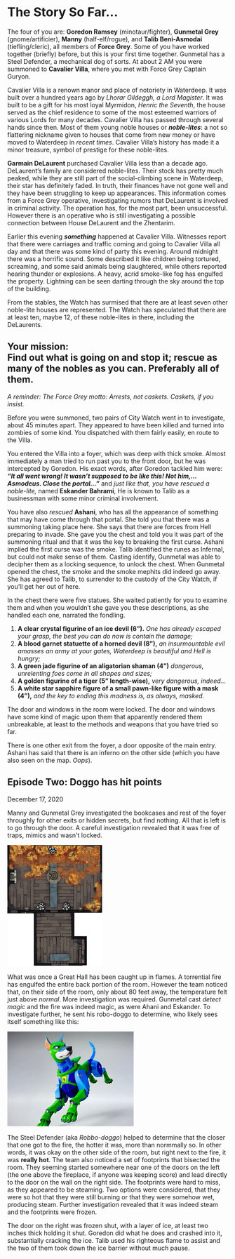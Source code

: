 # The Story So Far…

The four of you are: **Goredon Ramsey** (minotaur/fighter), **Gunmetal Grey** (gnome/artificier), **Manny** (half-elf/rogue), and **Talib Beni-Asmodai** (tiefling/cleric), all members of **Force Grey**. Some of you have worked together (briefly) before, but this is your first time together. Gunmetal has a Steel Defender, a mechanical dog of sorts. 
At about 2 AM you were summoned to **Cavalier Villa**, where you met with Force Grey Captain Guryon.

Cavalier Villa is a renown manor and place of notoriety in Waterdeep. It was built over a hundred years ago by *Lhorar Gildeggh, a Lord Magister*. It was built to be a gift for his most loyal Myrmidon, *Henric the Seventh*, the house served as the chief residence to some of the most esteemed warriors of various Lords for many decades. Cavalier Villa has passed through several hands since then. Most of them young noble houses or ***noble-lites***: a not so flattering nickname given to houses that come from new money or have moved to Waterdeep in *recent times*. Cavalier Villa’s history has made it a minor treasure, symbol of prestige for these noble-lites.


**Garmain DeLaurent** purchased Cavalier Villa less than a decade ago. DeLaurent’s family are considered noble-lites. Their stock has pretty much peaked, while they are still part of the social-climbing scene in Waterdeep, their star has definitely faded. In truth, their finances have not gone well and they have been struggling to keep up appearances. This information comes from a Force Grey operative, investigating rumors that DeLaurent is involved in criminal activity. The operation has, for the most part, been unsuccessful. However there is an operative who is still investigating a possible connection between House DeLaurent and the Zhentarim.

Earlier this evening ***something*** happened at Cavalier Villa. Witnesses report that there were carriages and traffic coming and going to Cavalier Villa all day and that there was some kind of party this evening. Around midnight there was a horrific sound. Some described it like children being tortured, screaming, and some said animals being slaughtered, while others reported hearing thunder or explosions. A heavy, acrid smoke-like fog has engulfed the property. Lightning can be seen darting through the sky around the top of the building. 

From the stables, the Watch has surmised that there are at least seven other noble-lite houses are represented. The Watch has speculated that there are at least ten, maybe 12, of these noble-lites in there, including the DeLaurents. 

## Your mission: <br>Find out what is going on and stop it; rescue as many of the nobles as you can. Preferably all of them.

*A reminder: The Force Grey motto: Arrests, not caskets. Caskets, if you insist.*

Before you were summoned, two pairs of City Watch went in to investigate, about 45 minutes apart. They appeared to have been killed and turned into zombies of some kind. You dispatched with them fairly easily, en route to the Villa.

You entered the Villa into a foyer, which was deep with thick smoke. Almost immediately a man tried to run past you to the front door, but he was intercepted by Goredon. His exact words, after Goredon tackled him were: ***“It all went wrong! It wasn’t supposed to be like this! Not him,… Asmodeus. Close the portal…”*** and *just like that, you have rescued a noble-lite,* named **Eskander Bahrami**, He is known to Talib as a businessman with some minor criminal involvement.

You have also *rescued* **Ashani**, who has all the appearance of something that may have come through that portal. She told you that there was a summoning taking place here. She says that there are forces from Hell preparing to invade. She gave you the chest and told you it was part of the summoning ritual and that it was the key to breaking the first curse. Ashani implied the first curse was the smoke. Talib identified the runes as Infernal, but could not make sense of them. Casting identify, Gunmetal was able to decipher them as a locking sequence, to unlock the chest. When Gunmetal opened the chest, the smoke and the smoke mephits did indeed go away. She has agreed to Talib, to surrender to the custody of the City Watch, if you’ll get her out of here.

In the chest there were five statues. She waited patiently for you to examine them and when you wouldn’t she gave you these descriptions, as she handled each one, narrated the fondling.

1. **A clear crystal figurine of an ice devil (6”).** *One has already escaped your grasp, the best you can do now is contain the damage;*
2.  **A blood garnet statuette of a horned devil (8”),** *an insurmountable evil amasses an army at your gates, Waterdeep is beautiful and Hell is hungry;*
3. **A green jade figurine of an aligatorian shaman (4”)** *dangerous, unrelenting foes come in all shapes and sizes;*
4. **A golden figurine of a tiger (5” length-wise),** *very dangerous, indeed…*
5. **A white star sapphire figure of a small pawn-like figure with a mask (4”),** *and the key to ending this madness is, as always, masked.*

The door and windows in the room were locked. The door and windows have some kind of magic upon them that apparently rendered them unbreakable, at least to the methods and weapons that you have tried so far.

There is one other exit from the foyer, a door opposite of the main entry. Ashani has said that there is an inferno on the other side (which you have also seen on the map. *Oops*).

## Episode Two: Doggo has hit points

December 17, 2020

Manny and Gunmetal Grey investigated the bookcases and rest of the foyer throughly for other exits or hidden secrets, but find nothing. All that is left is to go through the door. A careful investigation revealed that it was free of traps, mimics and wasn't locked.

![image](https://github.com/gregofgreg5/magick-ink2020/blob/main/pics/Entry%2BMain%20v1.jpg)

What was once a Great Hall has been caught up in flames. A torrential fire has engulfed the entire back portion of the room. However the team noticed that, on their  side of the room, only about 80 feet away, the temperature felt just above *normal*. More investigation was required. Gunmetal cast *detect magic* and the fire was indeed magic, as were Ahani and Eskander. To investigate further, he sent his robo-doggo to determine, who likely sees itself something like this: 

![image](https://github.com/gregofgreg5/magick-ink2020/blob/main/pics/RoboDog.jpg)

The Steel Defender (aka *Robbo-doggo*) helped to determine that the closer that one got to the fire, the hotter it was, more than normmally so. In other words, it was okay on the other side of the room, but right next to the fire, it was **really hot**. The team also noticed a set of footprints that bisected the room. They seeming started somewhere near one of the doors on the left (the one above the fireplace, if anyone was keeping score) and lead directly to the door on the wall on the right side. The footprints were hard to miss, as they appeared to be steaming. Two options were considered, that they were so hot that they were still burning or that they were somehow wet, producing steam. Further investigation revealed that it was indeed steam and the footprints were frozen.

The door on the right was frozen shut, with a layer of ice, at least two inches thick holding it shut. Goredon did what he does and crashed into it, substantially cracking the ice. Talib used his righteous flame to assist and the two of them took down the ice barrier without much pause.

